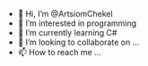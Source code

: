 - 👋 Hi, I’m @ArtsiomChekel
- 👀 I’m interested in programming
- 🌱 I’m currently learning C#
- 💞️ I’m looking to collaborate on ...
- 📫 How to reach me ...

<!---
ArtsiomChekel/ArtsiomChekel is a ✨ special ✨ repository because its `README.md` (this file) appears on your GitHub profile.
You can click the Preview link to take a look at your changes.
--->
